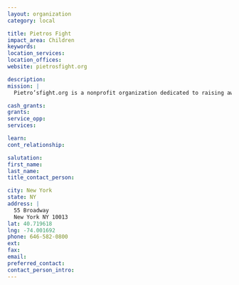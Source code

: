```yaml
---
layout: organization
category: local

title: Pietros Fight
impact_area: Children
keywords: 
location_services: 
location_offices: 
website: pietrosfight.org

description: 
mission: |
  Pietro’sfight.org is a nonprofit organization dedicated to raising awareness and funds to find a cure for Duchenne Muscular Dystrophy. It was founded by Manni and Dayna Scarso in 2012 after the couple learned the devastating news that their then-3-year-old son Pietro was diagnosed with Duchenne Muscular Dystrophy (DMD) – the most common and lethal childhood genetic disorder in the world affecting one in every 3,500 male births.

cash_grants: 
grants: 
service_opp: 
services: 

learn: 
cont_relationship: 

salutation: 
first_name: 
last_name: 
title_contact_person: 

city: New York
state: NY
address: |
  55 Broadway  
  New York NY 10013
lat: 40.719618
lng: -74.001692
phone: 646-582-0800
ext: 
fax: 
email: 
preferred_contact: 
contact_person_intro: 
---
```

